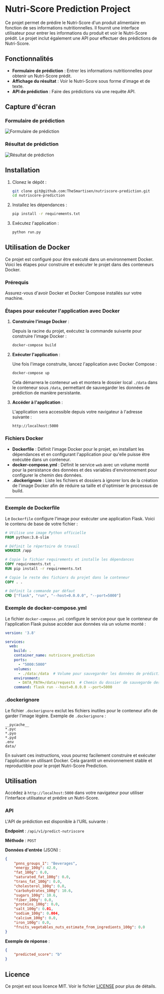 
# Nutri-Score Prediction Project

Ce projet permet de prédire le Nutri-Score d'un produit alimentaire en fonction de ses informations nutritionnelles. Il fournit une interface utilisateur pour entrer les informations du produit et voir le Nutri-Score prédit. Le projet inclut également une API pour effectuer des prédictions de Nutri-Score.

## Fonctionnalités

- **Formulaire de prédiction** : Entrer les informations nutritionnelles pour obtenir un Nutri-Score prédit.
- **Affichage du résultat** : Voir le Nutri-Score sous forme d'image et de texte.
- **API de prédiction** : Faire des prédictions via une requête API.

## Capture d'écran

### Formulaire de prédiction

![Formulaire de prédiction](app/static/images/screenshot-form.PNG)

### Résultat de prédiction

![Résultat de prédiction](app/static/images/screenshot-result.PNG)

## Installation

1. Clonez le dépôt :

   ```bash
   git clone git@github.com:TheSmartisen/nutriscore-prediction.git
   cd nutriscore-prediction
   ```

2. Installez les dépendances :

   ```bash
   pip install -r requirements.txt
   ```

3. Exécutez l'application :

   ```bash
   python run.py
   ```

## Utilisation de Docker

Ce projet est configuré pour être exécuté dans un environnement Docker. Voici les étapes pour construire et exécuter le projet dans des conteneurs Docker.

### Prérequis

Assurez-vous d'avoir Docker et Docker Compose installés sur votre machine.

### Étapes pour exécuter l'application avec Docker

1. **Construire l'image Docker** :

   Depuis la racine du projet, exécutez la commande suivante pour construire l'image Docker :

   ```bash
   docker-compose build
   ```

2. **Exécuter l'application** :

   Une fois l'image construite, lancez l'application avec Docker Compose :

   ```bash
   docker-compose up
   ```

   Cela démarrera le conteneur `web` et montera le dossier local `./data` dans le conteneur sous `/data`, permettant de sauvegarder les données de prédiction de manière persistante.

3. **Accéder à l'application** :

   L'application sera accessible depuis votre navigateur à l'adresse suivante :

   ```
   http://localhost:5000
   ```

### Fichiers Docker

- **Dockerfile** : Définit l'image Docker pour le projet, en installant les dépendances et en configurant l'application pour qu'elle puisse être exécutée dans un conteneur.
- **docker-compose.yml** : Définit le service `web` avec un volume monté pour la persistance des données et des variables d'environnement pour configurer le chemin des données.
- **.dockerignore** : Liste les fichiers et dossiers à ignorer lors de la création de l'image Docker afin de réduire sa taille et d'optimiser le processus de build.

---

### Exemple de Dockerfile

Le `Dockerfile` configure l'image pour exécuter une application Flask. Voici le contenu de base de votre fichier :

```Dockerfile
# Utilise une image Python officielle
FROM python:3.8-slim

# Définit le répertoire de travail
WORKDIR /app

# Copie le fichier requirements et installe les dépendances
COPY requirements.txt .
RUN pip install -r requirements.txt

# Copie le reste des fichiers du projet dans le conteneur
COPY . .

# Définit la commande par défaut
CMD ["flask", "run", "--host=0.0.0.0", "--port=5000"]
```

### Exemple de docker-compose.yml

Le fichier `docker-compose.yml` configure le service pour que le conteneur de l'application Flask puisse accéder aux données via un volume monté :

```yaml
version: '3.8'

services:
  web:
    build: .
    container_name: nutriscore_prediction
    ports:
      - "5000:5000"
    volumes:
      - ./data:/data  # Volume pour sauvegarder les données de prédiction
    environment:
      - DATA_PATH=/data/requests  # Chemin du dossier de sauvegarde des données dans le conteneur
    command: flask run --host=0.0.0.0 --port=5000
```

### .dockerignore

Le fichier `.dockerignore` exclut les fichiers inutiles pour le conteneur afin de garder l'image légère. Exemple de `.dockerignore` :

```
__pycache__
*.pyc
*.pyo
*.pyd
.env
data/
```

En suivant ces instructions, vous pourrez facilement construire et exécuter l'application en utilisant Docker. Cela garantit un environnement stable et reproductible pour le projet Nutri-Score Prediction.

## Utilisation

Accédez à `http://localhost:5000` dans votre navigateur pour utiliser l'interface utilisateur et prédire un Nutri-Score.

### API

L'API de prédiction est disponible à l'URL suivante :

**Endpoint** : `/api/v1/predict-nutriscore`

**Méthode** : `POST`

**Données d'entrée** (JSON) :
```json
{
    "pnns_groups_1": "Beverages",
    "energy_100g": 42.0,
    "fat_100g": 0.0,
    "saturated_fat_100g": 0.0,
    "trans_fat_100g": 0.0,
    "cholesterol_100g": 0.0,
    "carbohydrates_100g": 10.6,
    "sugars_100g": 10.6,
    "fiber_100g": 0.0,
    "proteins_100g": 0.0,
    "salt_100g": 0.01,
    "sodium_100g": 0.004,
    "calcium_100g": 0.0,
    "iron_100g": 0.0,
    "fruits_vegetables_nuts_estimate_from_ingredients_100g": 0.0
}
```

**Exemple de réponse** :
```json
{
    "predicted_score": "b"
}
```

## Licence

Ce projet est sous licence MIT. Voir le fichier [LICENSE](LICENSE) pour plus de détails.
